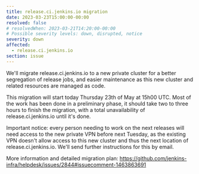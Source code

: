```yaml
---
title: release.ci.jenkins.io migration
date: 2023-03-23T15:00:00-00:00
resolved: false
# resolvedWhen: 2023-03-21T14:20:00-00:00
# Possible severity levels: down, disrupted, notice
severity: down
affected:
  - release.ci.jenkins.io
section: issue
---
```


<!-- [Final message]
The migration is ended.

[Initial message] -->

We'll migrate release.ci.jenkins.io to a new private cluster for a better segregation of release jobs, and easier maintenance as this new cluster and related resources are managed as code.

This migration will start today Thursday 23th of May at 15h00 UTC. Most of the work has been done in a preliminary phase, it should take two to three hours to finish the migration, with a total unavailability of release.ci.jenkins.io until it's done.

Important notice: every person needing to work on the next releases will need access to the new private VPN before next Tuesday, as the existing VPN doesn't allow access to this new cluster and thus the next location of release.ci.jenkins.io.
We'll send further instructions for this by email.

More information and detailed migration plan: https://github.com/jenkins-infra/helpdesk/issues/2844#issuecomment-1463863691

